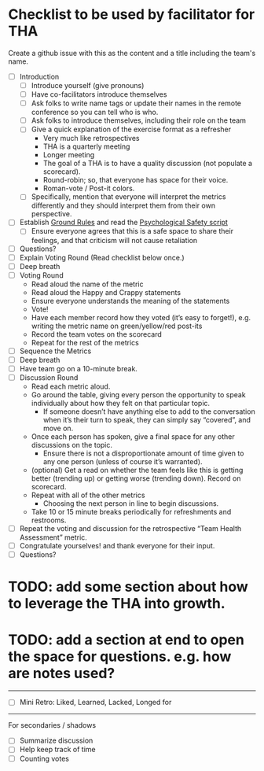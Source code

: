 # Checklist to be used by facilitator for THA
Create a github issue with this as the content and a title including the team's name.

- [ ] Introduction
  - [ ] Introduce yourself (give pronouns)
  - [ ] Have co-facilitators introduce themselves
  - [ ] Ask folks to write name tags or update their names in the remote conference so you can tell who is who.
  - [ ] Ask folks to introduce themselves, including their role on the team
  - [ ] Give a quick explanation of the exercise format as a refresher
    - Very much like retrospectives
    - THA is a quarterly meeting
    - Longer meeting
    - The goal of a THA is to have a quality discussion (not populate a scorecard).
    - Round-robin; so, that everyone has space for their voice.
    - Roman-vote / Post-it colors.
  - [ ] Specifically, mention that everyone will interpret the metrics differently and they should interpret them from their own perspective.
- [ ] Establish [Ground Rules](https://docs.google.com/document/d/18Q9uand09WHwiWZO21A9rD6S-3953CqP0v-xEj-xSCg/edit#heading=h.3f96t1973epx) and read the [Psychological Safety script](https://docs.google.com/document/d/18Q9uand09WHwiWZO21A9rD6S-3953CqP0v-xEj-xSCg/edit#heading=h.skek14hxa5vk)
  - [ ] Ensure everyone agrees that this is a safe space to share their feelings, and that criticism will not cause retaliation
- [ ] Questions?
- [ ] Explain Voting Round (Read checklist below once.)
- [ ] Deep breath
- [ ] Voting Round
  - Read aloud the name of the metric
  - Read aloud the Happy and Crappy statements
  - Ensure everyone understands the meaning of the statements
  - Vote! 
  - Have each member record how they voted (it’s easy to forget!), e.g. writing the metric name on green/yellow/red post-its
  - Record the team votes on the scorecard
  - Repeat for the rest of the metrics
- [ ] Sequence the Metrics
- [ ] Deep breath
- [ ] Have team go on a 10-minute break. 
- [ ] Discussion Round
  - Read each metric aloud.
  - Go around the table, giving every person the opportunity to speak individually about how they felt on that particular topic.
    - If someone doesn’t have anything else to add to the conversation when it’s their turn to speak, they can simply say “covered”, and move on.
  - Once each person has spoken, give a final space for any other discussions on the topic. 
    - Ensure there is not a disproportionate amount of time given to any one person (unless of course it’s warranted). 
  - (optional) Get a read on whether the team feels like this is getting better (trending up) or getting worse (trending down). Record on scorecard.
  - Repeat with all of the other metrics
    - Choosing the next person in line to begin discussions.
  - Take 10 or 15 minute breaks periodically for refreshments and restrooms.
- [ ] Repeat the voting and discussion for the retrospective “Team Health Assessment” metric.
- [ ] Congratulate yourselves! and thank everyone for their input.
- [ ] Questions?

# TODO: add some section about how to leverage the THA into growth.
# TODO: add a section at end to open the space for questions. e.g. how are notes used?

---
- [ ] Mini Retro: Liked, Learned, Lacked, Longed for

---
For secondaries / shadows
- [ ] Summarize discussion
- [ ] Help keep track of time
- [ ] Counting votes